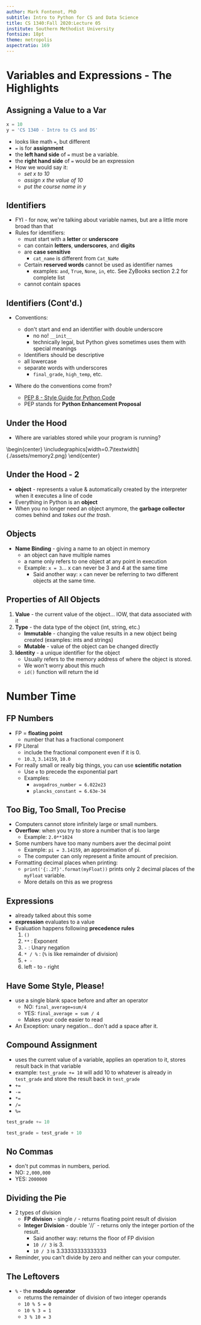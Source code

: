 ```yaml
---
author: Mark Fontenot, PhD
subtitle: Intro to Python for CS and Data Science
title: CS 1340:Fall 2020:Lecture 05
institute: Southern Methodist University
fontsize: 18pt
theme: metropolis
aspectratio: 169
---
```



# Variables and Expressions - The Highlights

## Assigning a Value to a Var

```python
x = 10
y = 'CS 1340 - Intro to CS and DS'
```
- looks like math `=`, but different
- `=` is for **assignment** 
- the **left hand side** of `=` must be a variable.
- the **right hand side** of `=` would be an expression
- How we would say it:
  - _set x to 10_
  - _assign x the value of 10_
  - _put the course name in y_

## Identifiers

- FYI - for now, we're talking about variable names, but are a little more broad than that
- Rules for identifiers:
  - must start with a **letter** or **underscore**
  - can contain **letters**, **underscores**, and **digits**
  - are **case sensitive**
    - `cat_name` is different from `Cat_NaMe`
  - Certain **reserved words** cannot be used as identifier names
    - examples: `and`, `True`, `None`, `in`, etc.  See ZyBooks section 2.2 for complete list 
  - cannot contain spaces
 
## Identifiers (Cont'd.)

- Conventions:
  - don't start and end an identifier with double underscore
    - no no! `__init__`
    - technically legal, but Python gives sometimes uses them with special meanings
  - Identifiers should be descriptive 
  - all lowercase
  - separate words with underscores
    - `final_grade`, `high_temp`, etc.

- Where do the conventions come from?
  - [PEP 8 - Style Guide for Python Code](https://www.python.org/dev/peps/pep-0008/)
  - PEP stands for **Python Enhancement Proposal**


## Under the Hood 

- Where are variables stored while your program is running?  

\begin{center}
    \includegraphics[width=0.7\textwidth]{./assets/memory2.png}
\end{center}

## Under the Hood - 2

- **object** - represents a value & automatically created by the interpreter when it executes a line of code
- Everything in Python is an **object**
- When you no longer need an object anymore, the **garbage collector** comes behind and _takes out the trash_. 

## Objects

- **Name Binding** - giving a name to an object in memory
  - an object can have multiple names
  - a name only refers to one object at any point in execution
  - Example: `x = 3`... x can never be 3 and 4 at the same time
    - Said another way: `x` can never be referring to two different objects at the same time. 
  
## Properties of All Objects

1. **Value** - the current value of the object... IOW, that data associated with it
1. **Type** - the data type of the object (int, string, etc.)
   - **Immutable** - changing the value results in a new object being created (examples: ints and strings)
   -  **Mutable** - value of the object can be changed directly
1. **Identity** - a unique identifier for the object 
   - Usually refers to the memory address of where the object is stored. 
   - We won't worry about this much
   - `id()` function will return the id 

# Number Time

## FP Numbers

- FP = **floating point**
  - number that has a fractional component
- FP Literal
  - include the fractional component even if it is 0. 
  - `10.3`, `3.14159`, `10.0`
- For really small or really big things, you can use **scientific notation**
  - Use `e` to precede the exponential part
  - Examples: 
    - `avogadros_number = 6.022e23`
    - `plancks_constant = 6.63e-34`

## Too Big, Too Small, Too Precise

- Computers cannot store infinitely large or small numbers. 
- **Overflow**: when you try to store a number that is too large
    - Example: `2.0**1024`
- Some numbers have too many numbers aver the decimal point
  - Example: `pi = 3.14159`, an approximation of pi.  
  - The computer can only represent a finite amount of precision. 
- Formatting decimal places when printing:
  - `print('{:.2f}'.format(myFloat))` prints only 2 decimal places of the `myFloat` variable. 
  - More details on this as we progress


## Expressions 

- already talked about this some
- **expression** evaluates to a value
- Evaluation happens following **precedence rules**
    1. `()`  
    1. `**` : Exponent
    1. `-` : Unary negation
    1. `* / %` : (`%` is like remainder of division)
    1. `+ -`
    1. left - to - right

## Have Some Style, Please!

- use a single blank space before and after an operator
  - NO: `final_average=sum/4`
  - YES: `final_average = sum / 4`
  - Makes your code easier to read
- An Exception:  unary negation... don't add a space after it. 

## Compound Assignment

- uses the current value of a variable, applies an operation to it, stores result back in that variable
- example: `test_grade += 10` will add 10 to whatever is already in `test_grade` and store the result back in `test_grade`
- `+=`
- `-=`
- `*=`
- `/=`
- `%=`

```python
test_grade += 10

test_grade = test_grade + 10
```

## No Commas

- don't put commas in numbers, period. 
- NO: `2,000,000` 
- YES: `2000000`

## Dividing the Pie

- 2 types of division
  - **FP division** - single `/` - returns floating point result of division 
  - **Integer Division** - double '//` - returns only the integer portion of the result. 
    - Said another way: returns the floor of FP division
    - `10 // 3` is 3. 
    - `10 / 3` is 3.33333333333333
- Reminder, you can't divide by zero and neither can your computer. 

## The Leftovers

- `%` - the **modulo operator**
  - returns the remainder of division of two integer operands
  - `10 % 5 = 0`
  - `10 % 3 = 1`
  - `3 % 10 = 3`